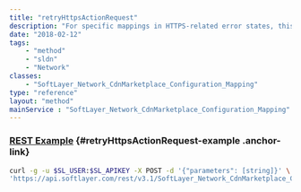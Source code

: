 ```yaml
---
title: "retryHttpsActionRequest"
description: "For specific mappings in HTTPS-related error states, this SOAP API will determine whether it needs to re-attempt an enable or disable HTTPS. "
date: "2018-02-12"
tags:
    - "method"
    - "sldn"
    - "Network"
classes:
    - "SoftLayer_Network_CdnMarketplace_Configuration_Mapping"
type: "reference"
layout: "method"
mainService : "SoftLayer_Network_CdnMarketplace_Configuration_Mapping"
---
```


### [REST Example](#retryHttpsActionRequest-example) <a href="/article/rest/"><i class="fas fa-question"></i></a> {#retryHttpsActionRequest-example .anchor-link} 
```bash
curl -g -u $SL_USER:$SL_APIKEY -X POST -d '{"parameters": [string]}' \
'https://api.softlayer.com/rest/v3.1/SoftLayer_Network_CdnMarketplace_Configuration_Mapping/retryHttpsActionRequest'
```
